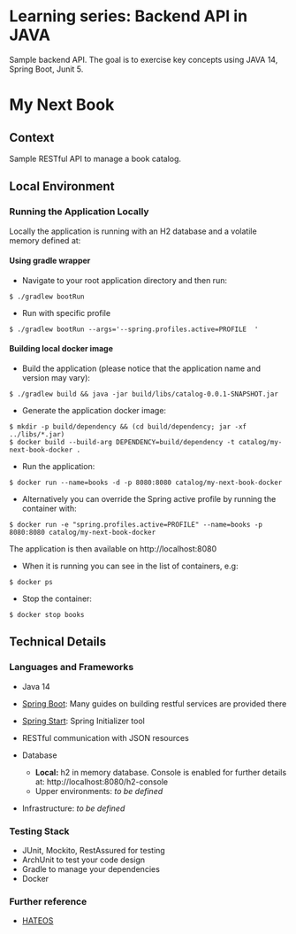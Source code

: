 # Learning series: Backend API in JAVA
Sample backend API. The goal is to exercise key concepts using JAVA 14, Spring Boot, Junit 5.


# My Next Book

## Context
Sample RESTful API to manage a book catalog. 

## Local Environment

### Running the Application Locally
Locally the application is running with an H2 database and a volatile memory defined at:

#### Using gradle wrapper
* Navigate to your root application directory and then run:
```shell script
$ ./gradlew bootRun
```
* Run with specific profile
```shell script
$ ./gradlew bootRun --args='--spring.profiles.active=PROFILE  '
```

#### Building local docker image
* Build the application (please notice that the application name and version may vary): 
```shell script
$ ./gradlew build && java -jar build/libs/catalog-0.0.1-SNAPSHOT.jar
```

* Generate the application docker image:
```shell script
$ mkdir -p build/dependency && (cd build/dependency; jar -xf ../libs/*.jar)
$ docker build --build-arg DEPENDENCY=build/dependency -t catalog/my-next-book-docker .
```

* Run the application:
```shell script
$ docker run --name=books -d -p 8080:8080 catalog/my-next-book-docker
```
* Alternatively you can override the Spring active profile by running the container with:  
```shell script
$ docker run -e "spring.profiles.active=PROFILE" --name=books -p 8080:8080 catalog/my-next-book-docker
```
The application is then available on http://localhost:8080

* When it is running you can see in the list of containers, e.g:
```shell script
$ docker ps
```

* Stop the container:
```shell script
$ docker stop books
```

## Technical Details
### Languages and Frameworks 
* Java 14
* [Spring Boot](https://spring.io/guides): Many guides on building restful services are provided there 
* [Spring Start](https://start.spring.io/): Spring Initializer tool
* RESTful communication with JSON resources

* Database
    * **Local:** h2 in memory database. Console is enabled for further details at: http://localhost:8080/h2-console 
    * Upper environments: _to be defined_
* Infrastructure: _to be defined_

### Testing Stack
* JUnit, Mockito, RestAssured for testing
* ArchUnit to test your code design
* Gradle to manage your dependencies
* Docker


### Further reference
* [HATEOS](https://spring.io/guides/gs/rest-hateoas/#scratch)